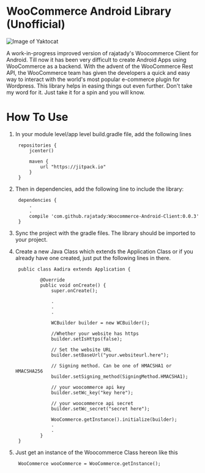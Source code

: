 # WooCommerce Android Library (Unofficial)

![Image of Yaktocat](https://octodex.github.com/images/yaktocat.png)

A work-in-progress improved version of rajatady's Woocommerce Client for Android. Till now it has been very difficult to create Android Apps using WooCommerce as a backend. With the advent of the WooCommerce Rest API, the WooCommerce team has given the developers a quick and easy way to interact with the world's most popular e-commerce plugin for Wordpress. This library helps in easing things out even further. Don't take my word for it. Just take it for a spin and you will know. 

# How To Use

1. In your module level/app level build.gradle file, add the following lines

        repositories {
            jcenter()
    
            maven {
                url "https://jitpack.io"
            }   
        }
    
2. Then in dependencies, add the following line to include the library:
  
        dependencies {
            .
            .
            compile 'com.github.rajatady:Woocommerce-Android-Client:0.0.3'
        }
3. Sync the project with the gradle files. The library should be imported to your project.
4. Create a new Java Class which extends the Application Class or if you already have one created, just put the following lines in there.
    
        public class Aadira extends Application {

                @Override
                public void onCreate() {
                    super.onCreate();
        
                    .
                    .
                    .
                    
                    WCBuilder builder = new WCBuilder();
                    
                    //Whether your website has https
                    builder.setIsHttps(false); 
                    
                    // Set the website URL
                    builder.setBaseUrl("your.websiteurl.here");
                    
                    // Signing method. Can be one of HMACSHA1 or HMACSHA256
                    builder.setSigning_method(SigningMethod.HMACSHA1);
                    
                    // your woocommerce api key
                    builder.setWc_key("key here");
                    
                    // your woocommerce api secret
                    builder.setWc_secret("secret here");
                    
                    WooCommerce.getInstance().initialize(builder);
                    .
                    .
                }
        }
    
5. Just get an instance of the Woocommerce Class hereon like this
      
        
        WooCommerce wooCommerce = WooCommerce.getInstance();







